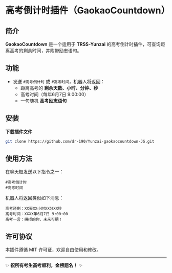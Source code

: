 # 高考倒计时插件（GaokaoCountdown）

## 简介
**GaokaoCountdown** 是一个适用于 **TRSS-Yunzai** 的高考倒计时插件，可查询距离高考的剩余时间，并附带励志语句。

## 功能
- 发送 `#高考倒计时` 或 `#高考时间`，机器人将返回：
  - 距离高考的 **剩余天数、小时、分钟、秒**
  - 高考时间（每年6月7日 9:00:00）
  - 一句随机 **高考励志语句**

## 安装
**下载插件文件**
```bash
git clone https://github.com/dr-190/Yunzai-gaokaocountdown-JS.git
```

## 使用方法
在聊天框发送以下指令之一：
```text
#高考倒计时
#高考时间
```

机器人将返回类似如下消息：
```
高考还剩：XX天XX小时XX分XX秒
高考时间：XXXX年6月7日 9:00:00
高考一言：拼搏的你，未来可期！
```

## 许可协议
本插件遵循 MIT 许可证，欢迎自由使用和修改。

---
✨ **祝所有考生高考顺利，金榜题名！** ✨
